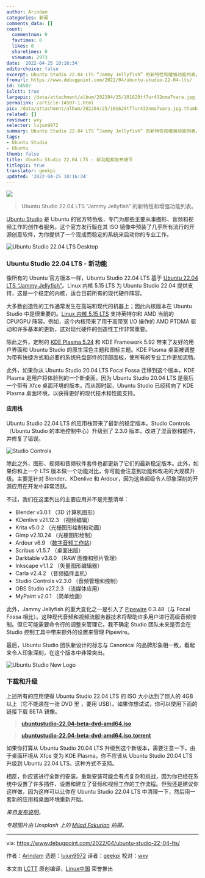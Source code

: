 ```yaml
---
author: Arindam
categories: 新闻
comments_data: []
count:
  commentnum: 0
  favtimes: 0
  likes: 0
  sharetimes: 0
  viewnum: 2973
date: '2022-04-25 10:16:34'
editorchoice: false
excerpt: Ubuntu Studio 22.04 LTS “Jammy Jellyfish” 的新特性和增强功能列表。
fromurl: https://www.debugpoint.com/2022/04/ubuntu-studio-22-04-lts/
id: 14507
islctt: true
largepic: /data/attachment/album/202204/25/101629tf7ur432nma7vara.jpg
permalink: /article-14507-1.html
pic: /data/attachment/album/202204/25/101629tf7ur432nma7vara.jpg.thumb.jpg
related: []
reviewer: wxy
selector: lujun9972
summary: Ubuntu Studio 22.04 LTS “Jammy Jellyfish” 的新特性和增强功能列表。
tags:
- Ubuntu Studio
- Ubuntu
thumb: false
title: Ubuntu Studio 22.04 LTS - 新功能和发布细节
titlepic: true
translator: geekpi
updated: '2022-04-25 10:16:34'
---
```


![](/data/attachment/album/202204/25/101629tf7ur432nma7vara.jpg)



> 
> Ubuntu Studio 22.04 LTS “Jammy Jellyfish” 的新特性和增强功能列表。
> 
> 
> 


[Ubuntu Studio](https://ubuntustudio.org/) 是 Ubuntu 的官方特色版，专门为那些主要从事图形、音频和视频工作的创作者服务。这个官方发行版在其 ISO 镜像中预装了几乎所有流行的开源创意软件，为你提供了一个现成而稳定的系统来启动你的专业工作。


![Ubuntu Studio 22.04 LTS Desktop](/data/attachment/album/202204/25/101635j39i9vgn3bf4j1fs.jpg)


### Ubuntu Studio 22.04 LTS - 新功能


像所有的 Ubuntu 官方版本一样，Ubuntu Studio 22.04 LTS 基于 [Ubuntu 22.04 LTS “Jammy Jellyfish”](https://www.debugpoint.com/2022/01/ubuntu-22-04-lts/)。Linux 内核 5.15 LTS 为 Ubuntu Studio 22.04 提供支持，这是一个稳定的内核，适合目前所有的现代硬件阵容。


大多数创造性的工作通常发生在高端和现代的机器上；因此内核版本在 Ubuntu Studio 中是很重要的。[Linux 内核 5.15 LTS](https://www.debugpoint.com/2021/11/linux-kernel-5-15/) 支持英特尔和 AMD 当前的 CPU/GPU 阵容。例如，这个内核带来了用于高带宽 I/O 操作的 AMD PTDMA 驱动和许多基本的更新，这对现代硬件的创造性工作非常重要。


除此之外，定制的 [KDE Plasma 5.24](https://www.debugpoint.com/2022/03/kde-plasma-5-24-review/) 和 KDE Framework 5.92 带来了友好的用户界面和 Ubuntu Studio 的原生深色主题和图标主题。KDE Plasma 桌面被调整为带有快捷方式和必要的系统托盘部件的顶部面板，使所有的专业工作更加流畅。


此外，如果你从 Ubuntu Studio 20.04 LTS Focal Fossa 迁移到这个版本，KDE Plasma 是用户将体验到的一个新桌面。因为 Ubuntu Studio 20.04 LTS 是最后一个带有 Xfce 桌面环境的版本。而从那时起，Ubuntu Studio 已经转向了 KDE Plasma 桌面环境，以获得更好的现代技术和性能支持。


#### 应用栈


Ubuntu Studio 22.04 LTS 的应用栈带来了最新的稳定版本。Studio Controls（Ubuntu Studio 的本地控制中心）升级到了 2.3.0 版本，改进了混音器和插件，并修复了错误。


![Studio Controls](/data/attachment/album/202204/25/101635fnaab5cd8i53aqnf.jpg)


除此之外，图形、视频和音频软件套件也都更新了它们的最新稳定版本。此外，如果你和上一个 LTS 版本做一个功能对比，你可能会注意到功能和改进的大规模升级。主要是针对 Blender、KDenlive 和 Ardour，因为这些超级令人印象深刻的开源应用在开发中非常活跃。


不过，我们在这里列出的主要应用并不是完整清单：


* Blender v3.0.1 （3D 计算机图形）
* KDenlive v21.12.3 （视频编辑）
* Krita v5.0.2 （光栅图形绘制和动画）
* Gimp v2.10.24 （光栅图形绘制）
* Ardour v6.9 （[数字音频工作站](https://www.debugpoint.com/2018/08/3-best-daw-digital-audio-workstation-apps-ubuntu-linux/)）
* Scribus v1.5.7 （桌面出版）
* Darktable v3.6.0 （RAW 图像和照片管理）
* Inkscape v1.1.2 （矢量图形编辑器）
* Carla v2.4.2 （音频插件主机）
* Studio Controls v2.3.0 （音频管理和控制）
* OBS Studio v27.2.3 （流媒体应用）
* MyPaint v2.0.1 （简单绘画）


此外，Jammy Jellyfish 的重大变化之一是引入了 [Pipewire](https://gitlab.freedesktop.org/pipewire/pipewire) 0.3.48（与 Focal Fossa 相比）。这种现代音频和视频流服务器技术将帮助许多用户进行高级音频控制。但它可能需要命令行的调整来管理它。我不确定 Studio 团队未来是否会在 Studio 控制工具中带来额外的设置来管理 Pipewire。


最后，Ubuntu Studio 团队新设计的标志与 Canonical 的品牌形象相一致，看起来令人印象深刻，在这个版本中非常突出。


![Ubuntu Studio New Logo](/data/attachment/album/202204/25/101635psnmstuc4yg6shj7.jpg)


### 下载和升级


上述所有的应用使得 Ubuntu Studio 22.04 LTS 的 ISO 大小达到了惊人的 4GB 以上（它不能装在一张 DVD 里 ，要用 USB）。如果你想试试，你可以使用下面的链接下载 BETA 镜像。



> 
> **[ubuntustudio-22.04-beta-dvd-amd64.iso](https://cdimage.ubuntu.com/ubuntustudio/releases/22.04/beta/ubuntustudio-22.04-beta-dvd-amd64.iso)**
> 
> 
> 



> 
> **[ubuntustudio-22.04-beta-dvd-amd64.iso.torrent](https://cdimage.ubuntu.com/ubuntustudio/releases/22.04/beta/ubuntustudio-22.04-beta-dvd-amd64.iso.torrent)**
> 
> 
> 


如果你打算从 Ubuntu Studio 20.04 LTS 升级到这个新版本，需要注意一下。由于桌面环境从 Xfce 变为 KDE Plasma，你不应该从 Ubuntu Studio 20.04 LTS 升级到 Ubuntu 22.04 LTS。这种方式不支持。


相反，你应该进行全新的安装。重新安装可能会有点复杂和挑战，因为你已经在系统中设置了许多插件、设置和建立了音频和视频工作的工作流程。但我还是建议你这样做，因为这样可以让你在 Ubuntu Studio 22.04 LTS 中清理一下，然后用一套新的应用和桌面环境重新开始。


*来自[发布说明](https://ubuntustudio.org/ubuntu-studio-22-04-lts-release-notes/)。*


*专题图片由 Unsplash 上的 [Milad Fakurian](https://unsplash.com/@fakurian) 拍摄。*




---


via: <https://www.debugpoint.com/2022/04/ubuntu-studio-22-04-lts/>


作者：[Arindam](https://www.debugpoint.com/author/admin1/) 选题：[lujun9972](https://github.com/lujun9972) 译者：[geekpi](https://github.com/geekpi) 校对：[wxy](https://github.com/wxy)


本文由 [LCTT](https://github.com/LCTT/TranslateProject) 原创编译，[Linux中国](https://linux.cn/) 荣誉推出